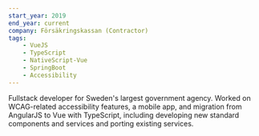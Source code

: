 ```yaml
---
start_year: 2019
end_year: current
company: Försäkringskassan (Contractor)
tags:
    - VueJS
    - TypeScript
    - NativeScript-Vue
    - SpringBoot
    - Accessibility
---
```


Fullstack developer for Sweden's largest government agency. Worked on WCAG-related accessibility features, a mobile app, and migration from AngularJS to Vue with TypeScript, including developing new standard components and services and porting existing services.
